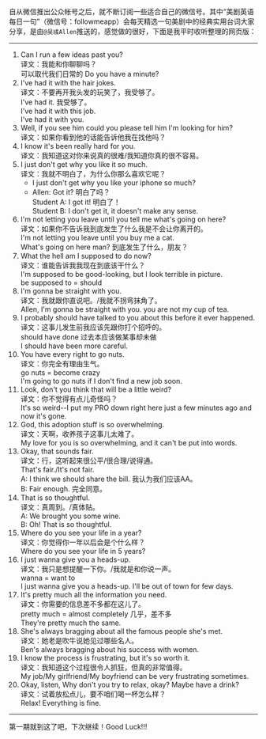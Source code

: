自从微信推出公众帐号之后，就不断订阅一些适合自己的微信号。其中“美剧英语每日一句”（微信号：followmeapp）会每天精选一句美剧中的经典实用台词大家分享，是由`@吴彧Allen`推送的，感觉做的很好，下面是我平时收听整理的网页版：  
_ _ _   
1. Can I run a few ideas past you?   
   译文：我能和你聊聊吗？  
   可以取代我们日常的 Do you have a minute?  
2. I've had it with the hair jokes.  
   译文：不要再开我头发的玩笑了，我受够了。  
   I've had it. 我受够了。  
   I've had it with this job.  
   I've had it with you.  
3. Well, if you see him could you please tell him I'm looking for him?  
   译文：如果你看到他的话能告诉他我在找他吗？ 
4. I know it's been really hard for you.  
   译文：我知道这对你来说真的很难/我知道你真的很不容易。 
5. I just don't get why you like it so much.  
   译文：我就不明白了，为什么你那么喜欢它呢？  
   * I just don't get why you like your iphone so much?  
   * Allen: Got it?   明白了吗？  
     Student A: I got it!   明白了！  
     Student B: I don't get it, it doesn't make any sense.  
6. I'm not letting you leave until you tell me what's going on here?  
   译文：如果你不告诉我到底发生了什么我是不会让你离开的。  
   I'm not letting you leave until you buy me a cat.  
   What's going on here man?  到底发生了什么，朋友？
7. What the hell am I supposed to do now?  
   译文：谁能告诉我我现在到底该干什么？  
   I'm supposed to be good-looking, but I look terrible in picture.  
   be supposed to = should 
8. I'm gonna be straight with you.  
   译文：我就跟你直说吧。/我就不拐弯抹角了。  
   Allen, I'm gonna be straight with you. you are not my cup of tea.
9. I probably should have talked to you about this before it ever happened.  
   译文：这事儿发生前我应该先跟你打个招呼的。  
   should have done  过去本应该做某事却未做  
   I should have been more careful.
10. You have every right to go nuts.  
    译文：你完全有理由生气。   
    go nuts = become crazy  
    I'm going to go nuts if I don't find a new job soon.
11. Look, don't you think that will be a little weird?  
    译文：你不觉得有点儿奇怪吗？  
    It's so weird--I put my PRO down right here just a few minutes ago and now it's gone.
12. God, this adoption stuff is so overwhelming.  
    译文：天啊，收养孩子这事儿太难了。  
    My love for you is so overwhelming, and it can't be put into words.
13. Okay, that sounds fair.  
    译文：行，这听起来很公平/很合理/说得通。  
    That's fair./It's not fair.  
    A: I think we should share the bill.  我认为我们应该AA。  
    B: Fair enough.  完全同意。
14. That is so thoughtful.  
    译文：真周到。/真体贴。  
    A: We brought you some wine.  
    B: Oh! That is so thoughtful.
15. Where do you see your life in a year?  
    译文：你觉得你一年以后会是个什么样？  
    Where do you see your life in 5 years?
16. I just wanna give you a heads-up.  
    译文：我只是想提醒一下你。/我就是和你说一声。  
    wanna = want to  
    I just wanna give you a heads-up. I'll be out of town for few days.
17. It's pretty much all the information you need.  
    译文：你需要的信息差不多都在这儿了。  
    pretty much = almost completely 几乎，差不多  
    They're pretty much the same.
18. She's always bragging about all the famous people she's met.  
    译文：她老是吹牛说她见过哪些名人。  
    Ben's always bragging about his success with women.
19. I know the process is frustrating, but it's so worth it.  
    译文：我知道这个过程很令人抓狂，但真的非常值得。  
    My job/My girlfriend/My boyfriend can be very frustrating sometimes.
20. Okay, listen, Why don't you try to relax, okay? Maybe have a drink?  
    译文：试着放松点儿，要不咱们喝一杯怎么样？  
    Relax! Everything is fine. 

* * *     
第一期就到这了吧，下次继续！Good Luck!!!
